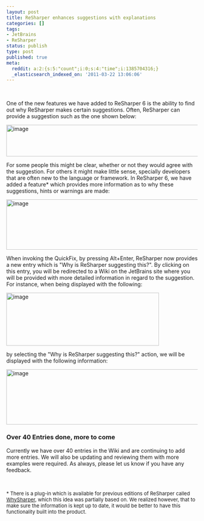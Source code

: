 ```yaml
---
layout: post
title: ReSharper enhances suggestions with explanations
categories: []
tags:
- JetBrains
- ReSharper
status: publish
type: post
published: true
meta:
  reddit: a:2:{s:5:"count";i:0;s:4:"time";i:1385704316;}
  _elasticsearch_indexed_on: '2011-03-22 13:06:06'
---
```

<p>&nbsp;</p> <p>One of the new features we have added to ReSharper 6 is the ability to find out why ReSharper makes certain suggestions. Often, ReSharper can provide a suggestion such as the one shown below:</p> <p><a href="http://hhariri.files.wordpress.com/2011/03/image1.png"><img style="display:inline;border-width:0;" title="image" border="0" alt="image" src="http://hhariri.files.wordpress.com/2011/03/image_thumb1.png" width="571" height="83"></a> </p> <p>For some people this might be clear, whether or not they would agree with the suggestion. For others it might make little sense, specially developers that are often new to the language or framework. In ReSharper 6, we have added a feature* which provides more information as to why these suggestions, hints or warnings are made:</p> <p><a href="http://hhariri.files.wordpress.com/2011/03/image2.png"><img style="display:inline;border-width:0;" title="image" border="0" alt="image" src="http://hhariri.files.wordpress.com/2011/03/image_thumb2.png" width="664" height="132"></a> </p> <p>When invoking the QuickFix, by pressing Alt+Enter, ReSharper now provides a new entry which is "Why is ReSharper suggesting this?". By clicking on this entry, you will be redirected to a Wiki on the JetBrains site where you will be provided with more detailed information in regard to the suggestion. For instance, when being displayed with the following:</p> <p><a href="http://hhariri.files.wordpress.com/2011/03/image3.png"><img style="display:inline;border-width:0;" title="image" border="0" alt="image" src="http://hhariri.files.wordpress.com/2011/03/image_thumb3.png" width="402" height="139"></a> </p> <p>by selecting the "Why is ReSharper suggesting this?" action, we will be displayed with the following information:</p> <p><a href="http://hhariri.files.wordpress.com/2011/03/image4.png"><img style="display:inline;border-width:0;" title="image" border="0" alt="image" src="http://hhariri.files.wordpress.com/2011/03/image_thumb4.png" width="664" height="145"></a> </p> <h3>Over 40 Entries done, more to come</h3> <p>Currently we have over 40 entries in the Wiki and are continuing to add more entries. We will also be updating and reviewing them with more examples were required. As always, please let us know if you have any feedback.</p> <p>&nbsp;</p> <p><font size="2">* There is a plug-in which is available for previous editions of ReSharper called <a href="http://code.google.com/p/whysharper">WhySharper</a>, which this idea was partially based on. We realized however, that to make sure the information is kept up to date, it would be better to have this functionality built into the product.</font></p>
